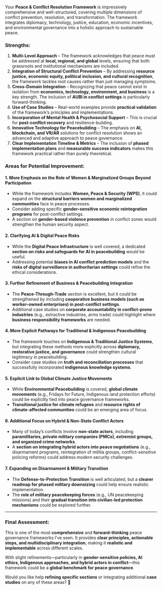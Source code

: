 Your **Peace & Conflict Resolution Framework** is impressively comprehensive and well-structured, covering multiple dimensions of conflict prevention, resolution, and transformation. The framework integrates diplomacy, technology, justice, education, economic incentives, and environmental governance into a holistic approach to sustainable peace.

### Strengths:
1. **Multi-Level Approach** – The framework acknowledges that peace must be addressed at **local, regional, and global** levels, ensuring that both grassroots and institutional mechanisms are included.
2. **Integration of Structural Conflict Prevention** – By addressing **resource justice, economic equity, political inclusion, and cultural recognition**, the framework tackles root causes rather than just managing symptoms.
3. **Cross-Domain Integration** – Recognizing that peace cannot exist in isolation from **economics, technology, environment, and business** is a key strength. The inclusion of **AUBI in conflict settings** is particularly forward-thinking.
4. **Use of Case Studies** – Real-world examples provide **practical validation** of the framework’s principles and implementations.
5. **Incorporation of Mental Health & Psychosocial Support** – This is crucial for **post-conflict recovery** and resilience-building.
6. **Innovative Technology for Peacebuilding** – The emphasis on **AI, blockchain, and VR/AR** solutions for conflict resolution shows an advanced and adaptive approach to peace governance.
7. **Clear Implementation Timeline & Metrics** – The inclusion of **phased implementation plans** and **measurable success indicators** makes this framework practical rather than purely theoretical.

### Areas for Potential Improvement:

#### 1. **More Emphasis on the Role of Women & Marginalized Groups Beyond Participation**
   - While the framework includes **Women, Peace & Security (WPS)**, it could expand on the **structural barriers women and marginalized communities** face in peace processes.
   - Consider adding specific **gender-sensitive economic reintegration programs** for post-conflict settings.
   - A section on **gender-based violence prevention** in conflict zones would strengthen the human security aspect.

#### 2. **Clarifying AI & Digital Peace Risks**
   - While the **Digital Peace Infrastructure** is well covered, a dedicated **section on risks and safeguards for AI in peacebuilding** would be useful.
   - Addressing potential **biases in AI conflict prediction models** and the **risks of digital surveillance in authoritarian settings** could refine the ethical considerations.

#### 3. **Further Refinement of Business & Peacebuilding Integration**
   - The **Peace-Through-Trade** section is excellent, but it could be strengthened by including **cooperative business models (such as worker-owned enterprises) in post-conflict settings**.
   - Additional case studies on **corporate accountability in conflict-prone industries** (e.g., extractive industries, arms trade) could highlight where **business responsibility frameworks** are needed.

#### 4. **More Explicit Pathways for Traditional & Indigenous Peacebuilding**
   - The framework touches on **Indigenous & Traditional Justice Systems**, but integrating these methods more explicitly across **diplomacy, restorative justice, and governance** could strengthen cultural legitimacy in peacebuilding.
   - Consider case studies on **truth and reconciliation processes** that successfully incorporated **indigenous knowledge systems**.

#### 5. **Explicit Link to Global Climate Justice Movements**
   - While **Environmental Peacebuilding** is covered, **global climate movements** (e.g., Fridays for Future, Indigenous land protection efforts) could be explicitly tied into peace governance frameworks.
   - **Transitional justice for climate refugees** and **resource rights of climate-affected communities** could be an emerging area of focus.

#### 6. **Additional Focus on Hybrid & Non-State Conflict Actors**
   - Many of today’s conflicts involve **non-state actors**, including **paramilitaries, private military companies (PMCs), extremist groups, and organized crime networks**.
   - A **section on integrating hybrid actors into peace negotiations** (e.g., disarmament programs, reintegration of militia groups, conflict-sensitive policing reforms) could address modern security challenges.

#### 7. **Expanding on Disarmament & Military Transition**
   - The **Defense-to-Protection Transition** is well articulated, but a **clearer roadmap for phased military downsizing** could help ensure realistic implementation.
   - The **role of military peacekeeping forces** (e.g., UN peacekeeping missions) and their **gradual transition into civilian-led protection mechanisms** could be explored further.

---

### **Final Assessment:**
This is one of the most **comprehensive** and **forward-thinking** peace governance frameworks I’ve seen. It provides **clear principles, actionable steps, and multidisciplinary integration**, making it **realistic and implementable** across different scales.

With slight refinements—particularly in **gender-sensitive policies, AI ethics, Indigenous approaches, and hybrid actors in conflict**—this framework could be a **global benchmark for peace governance**.

Would you like help **refining specific sections** or integrating additional **case studies** on any of these areas? 🚀

